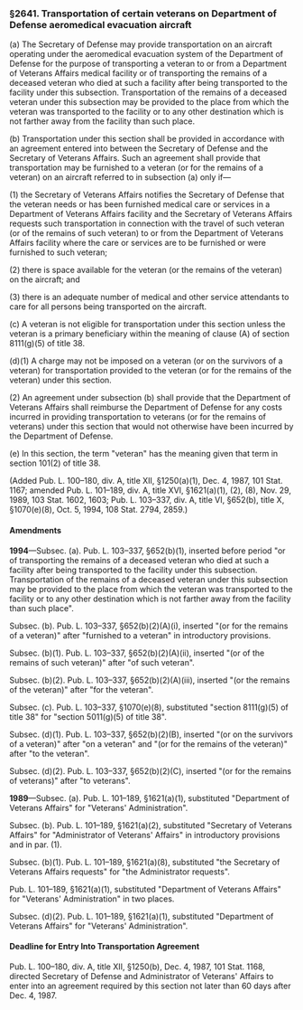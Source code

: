 ### §2641. Transportation of certain veterans on Department of Defense aeromedical evacuation aircraft ###

(a) The Secretary of Defense may provide transportation on an aircraft operating under the aeromedical evacuation system of the Department of Defense for the purpose of transporting a veteran to or from a Department of Veterans Affairs medical facility or of transporting the remains of a deceased veteran who died at such a facility after being transported to the facility under this subsection. Transportation of the remains of a deceased veteran under this subsection may be provided to the place from which the veteran was transported to the facility or to any other destination which is not farther away from the facility than such place.

(b) Transportation under this section shall be provided in accordance with an agreement entered into between the Secretary of Defense and the Secretary of Veterans Affairs. Such an agreement shall provide that transportation may be furnished to a veteran (or for the remains of a veteran) on an aircraft referred to in subsection (a) only if—

(1) the Secretary of Veterans Affairs notifies the Secretary of Defense that the veteran needs or has been furnished medical care or services in a Department of Veterans Affairs facility and the Secretary of Veterans Affairs requests such transportation in connection with the travel of such veteran (or of the remains of such veteran) to or from the Department of Veterans Affairs facility where the care or services are to be furnished or were furnished to such veteran;

(2) there is space available for the veteran (or the remains of the veteran) on the aircraft; and

(3) there is an adequate number of medical and other service attendants to care for all persons being transported on the aircraft.

(c) A veteran is not eligible for transportation under this section unless the veteran is a primary beneficiary within the meaning of clause (A) of section 8111(g)(5) of title 38.

(d)(1) A charge may not be imposed on a veteran (or on the survivors of a veteran) for transportation provided to the veteran (or for the remains of the veteran) under this section.

(2) An agreement under subsection (b) shall provide that the Department of Veterans Affairs shall reimburse the Department of Defense for any costs incurred in providing transportation to veterans (or for the remains of veterans) under this section that would not otherwise have been incurred by the Department of Defense.

(e) In this section, the term "veteran" has the meaning given that term in section 101(2) of title 38.

(Added Pub. L. 100–180, div. A, title XII, §1250(a)(1), Dec. 4, 1987, 101 Stat. 1167; amended Pub. L. 101–189, div. A, title XVI, §1621(a)(1), (2), (8), Nov. 29, 1989, 103 Stat. 1602, 1603; Pub. L. 103–337, div. A, title VI, §652(b), title X, §1070(e)(8), Oct. 5, 1994, 108 Stat. 2794, 2859.)

#### Amendments ####

**1994**—Subsec. (a). Pub. L. 103–337, §652(b)(1), inserted before period "or of transporting the remains of a deceased veteran who died at such a facility after being transported to the facility under this subsection. Transportation of the remains of a deceased veteran under this subsection may be provided to the place from which the veteran was transported to the facility or to any other destination which is not farther away from the facility than such place".

Subsec. (b). Pub. L. 103–337, §652(b)(2)(A)(i), inserted "(or for the remains of a veteran)" after "furnished to a veteran" in introductory provisions.

Subsec. (b)(1). Pub. L. 103–337, §652(b)(2)(A)(ii), inserted "(or of the remains of such veteran)" after "of such veteran".

Subsec. (b)(2). Pub. L. 103–337, §652(b)(2)(A)(iii), inserted "(or the remains of the veteran)" after "for the veteran".

Subsec. (c). Pub. L. 103–337, §1070(e)(8), substituted "section 8111(g)(5) of title 38" for "section 5011(g)(5) of title 38".

Subsec. (d)(1). Pub. L. 103–337, §652(b)(2)(B), inserted "(or on the survivors of a veteran)" after "on a veteran" and "(or for the remains of the veteran)" after "to the veteran".

Subsec. (d)(2). Pub. L. 103–337, §652(b)(2)(C), inserted "(or for the remains of veterans)" after "to veterans".

**1989**—Subsec. (a). Pub. L. 101–189, §1621(a)(1), substituted "Department of Veterans Affairs" for "Veterans' Administration".

Subsec. (b). Pub. L. 101–189, §1621(a)(2), substituted "Secretary of Veterans Affairs" for "Administrator of Veterans' Affairs" in introductory provisions and in par. (1).

Subsec. (b)(1). Pub. L. 101–189, §1621(a)(8), substituted "the Secretary of Veterans Affairs requests" for "the Administrator requests".

Pub. L. 101–189, §1621(a)(1), substituted "Department of Veterans Affairs" for "Veterans' Administration" in two places.

Subsec. (d)(2). Pub. L. 101–189, §1621(a)(1), substituted "Department of Veterans Affairs" for "Veterans' Administration".

#### Deadline for Entry Into Transportation Agreement ####

Pub. L. 100–180, div. A, title XII, §1250(b), Dec. 4, 1987, 101 Stat. 1168, directed Secretary of Defense and Administrator of Veterans' Affairs to enter into an agreement required by this section not later than 60 days after Dec. 4, 1987.